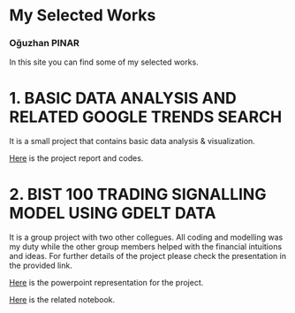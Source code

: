 # My Selected Works
### Oğuzhan PINAR

In this site you can find some of my selected works.


# 1. BASIC DATA ANALYSIS AND RELATED GOOGLE TRENDS SEARCH
It is a small project that contains basic data analysis & visualization.

[Here](Basic_data_analysis.html) is the project report and codes.

# 2. BIST 100 TRADING SIGNALLING MODEL USING GDELT DATA
It is a group project with two other collegues. All coding and modelling was my duty while the other group members helped with the financial intuitions and ideas. For further details of the project please check the presentation in the provided link.

[Here](bist_100_signalling.pdf) is the powerpoint representation for the project.

[Here](bist_100_signalling.ipynb) is the related notebook.
